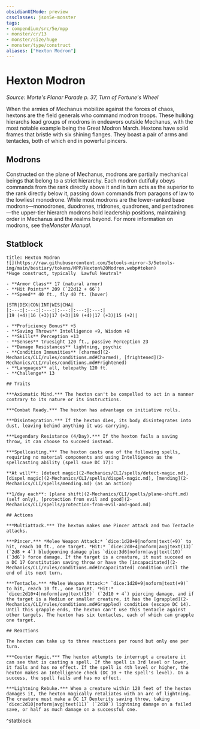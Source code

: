 ```yaml
---
obsidianUIMode: preview
cssclasses: json5e-monster
tags:
- compendium/src/5e/mpp
- monster/cr/13
- monster/size/huge
- monster/type/construct
aliases: ["Hexton Modron"]
---
```

# Hexton Modron
*Source: Morte's Planar Parade p. 37, Turn of Fortune's Wheel*  

When the armies of Mechanus mobilize against the forces of chaos, hextons are the field generals who command modron troops. These hulking hierarchs lead groups of modrons in endeavors outside Mechanus, with the most notable example being the Great Modron March. Hextons have solid frames that bristle with six shining flanges. They boast a pair of arms and tentacles, both of which end in powerful pincers.

## Modrons

Constructed on the plane of Mechanus, modrons are partially mechanical beings that belong to a strict hierarchy. Each modron dutifully obeys commands from the rank directly above it and in turn acts as the superior to the rank directly below it, passing down commands from paragons of law to the lowliest monodrone. While most modrons are the lower-ranked base modrons—monodrones, duodrones, tridrones, quadrones, and pentadrones—the upper-tier hierarch modrons hold leadership positions, maintaining order in Mechanus and the realms beyond. For more information on modrons, see the*Monster Manual*.

## Statblock

```ad-statblock
title: Hexton Modron
![](https://raw.githubusercontent.com/5etools-mirror-3/5etools-img/main/bestiary/tokens/MPP/Hexton%20Modron.webp#token)
*Huge construct, typically  Lawful Neutral*

- **Armor Class** 17 (natural armor)
- **Hit Points** 209 (`22d12 + 66`)
- **Speed** 40 ft., fly 40 ft. (hover)

|STR|DEX|CON|INT|WIS|CHA|
|:---:|:---:|:---:|:---:|:---:|:---:|
|19 (+4)|16 (+3)|17 (+3)|19 (+4)|17 (+3)|15 (+2)|

- **Proficiency Bonus** +5
- **Saving Throws** Intelligence +9, Wisdom +8
- **Skills** Perception +13
- **Senses** truesight 120 ft., passive Perception 23
- **Damage Resistances** lightning, psychic
- **Condition Immunities** [charmed](2-Mechanics/CLI/rules/conditions.md#Charmed), [frightened](2-Mechanics/CLI/rules/conditions.md#Frightened)
- **Languages** all, telepathy 120 ft.
- **Challenge** 13

## Traits

***Axiomatic Mind.*** The hexton can't be compelled to act in a manner contrary to its nature or its instructions.

***Combat Ready.*** The hexton has advantage on initiative rolls.

***Disintegration.*** If the hexton dies, its body disintegrates into dust, leaving behind anything it was carrying.

***Legendary Resistance (4/Day).*** If the hexton fails a saving throw, it can choose to succeed instead.

***Spellcasting.*** The hexton casts one of the following spells, requiring no material components and using Intelligence as the spellcasting ability (spell save DC 17):

**At will**: [detect magic](2-Mechanics/CLI/spells/detect-magic.md), [dispel magic](2-Mechanics/CLI/spells/dispel-magic.md), [mending](2-Mechanics/CLI/spells/mending.md) (as an action)

**1/day each**: [plane shift](2-Mechanics/CLI/spells/plane-shift.md) (self only), [protection from evil and good](2-Mechanics/CLI/spells/protection-from-evil-and-good.md)

## Actions

***Multiattack.*** The hexton makes one Pincer attack and two Tentacle attacks.

***Pincer.*** *Melee Weapon Attack:* `dice:1d20+9|noform|text(+9)` to hit, reach 10 ft., one target. *Hit:* `dice:2d8+4|noform|avg|text(13)` (`2d8 + 4`) bludgeoning damage plus `dice:3d6|noform|avg|text(10)` (`3d6`) force damage. If the target is a creature, it must succeed on a DC 17 Constitution saving throw or have the [incapacitated](2-Mechanics/CLI/rules/conditions.md#Incapacitated) condition until the end of its next turn.

***Tentacle.*** *Melee Weapon Attack:* `dice:1d20+9|noform|text(+9)` to hit, reach 10 ft., one target. *Hit:* `dice:2d10+4|noform|avg|text(15)` (`2d10 + 4`) piercing damage, and if the target is a Medium or smaller creature, it has the [grappled](2-Mechanics/CLI/rules/conditions.md#Grappled) condition (escape DC 14). Until this grapple ends, the hexton can't use this tentacle against other targets. The hexton has six tentacles, each of which can grapple one target.

## Reactions

The hexton can take up to three reactions per round but only one per turn.

***Counter Magic.*** The hexton attempts to interrupt a creature it can see that is casting a spell. If the spell is 3rd level or lower, it fails and has no effect. If the spell is 4th level or higher, the hexton makes an Intelligence check (DC 10 + the spell's level). On a success, the spell fails and has no effect.

***Lightning Rebuke.*** When a creature within 120 feet of the hexton damages it, the hexton magically retaliates with an arc of lightning. The creature must make a DC 17 Dexterity saving throw, taking `dice:2d10|noform|avg|text(11)` (`2d10`) lightning damage on a failed save, or half as much damage on a successful one.
```
^statblock